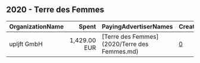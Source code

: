 ## 2020 - Terre des Femmes 
|OrganizationName|Spent|PayingAdvertiserNames|CreativeUrls|Impressions|Genders|AgeBrackets|CountryCodes|BillingAddresses|CandidateBallotInformation|
|:---|---:|:---|:---|---:|:---|:---|:---|:---|:---|
|upljft GmbH|1,429.00 EUR|[Terre des Femmes](2020/Terre des Femmes.md)|[0](https://www.snap.com/political-ads/asset/c51d919f67b26d6295f67440e2e6085474ec87b4ca5ad5190f369123fa0afe9c?mediaType=mp4)|285,094||14+|germany|"Vorsetzen 32,Hamburg,20459,DE"||
